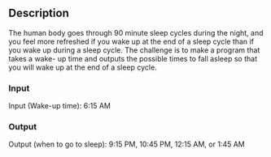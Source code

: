 ## Description
The human body goes through 90 minute sleep cycles during the night, and you 
feel more refreshed if you wake up at the end of a sleep cycle than if you wake 
up during a sleep cycle. The challenge is to make a program that takes a wake-
up time and outputs the possible times to fall asleep so that you will wake up 
at the end of a sleep cycle.

### Input
Input (Wake-up time): 6:15 AM


### Output
Output (when to go to sleep): 9:15 PM, 10:45 PM, 12:15 AM, or 1:45 AM